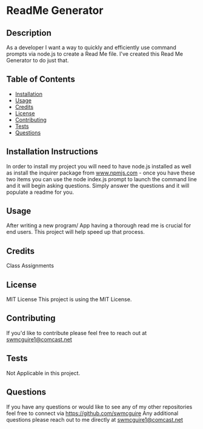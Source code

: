# ReadMe Generator

## Description
As a developer I want a way to quickly and efficiently use command prompts via node.js to create a Read Me file.  I've created this Read Me Generator to do just that.

## Table of Contents
- [Installation](#installation)
- [Usage](#usage)
- [Credits](#credits)
- [License](#license)
- [Contributing](#contributing)
- [Tests](#tests)
- [Questions](#questions)

## Installation Instructions
In order to install my project you will need to have node.js installed as well as install the inquirer package from www.npmjs.com - once you have these two items you can use the node index.js prompt to launch the command line and it will begin asking questions.  Simply answer the questions and it will populate a readme for you.

## Usage
After writing a new program/ App having a thorough read me is crucial for end users.  This project will help speed up that process.

## Credits
Class Assignments

## License
MIT License
This project is using the MIT License.

## Contributing
If you'd like to contribute please feel free to reach out at swmcguire1@comcast.net

## Tests
Not Applicable in this project.

## Questions
If you have any questions or would like to see any of my other repositories feel free to connect via https://github.com/swmcguire
Any additional questions please reach out to me directly at swmcguire1@comcast.net